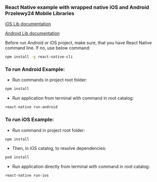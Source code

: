 ### React Native example with wrapped native iOS and Android Przelewy24 Mobile Libraries

[iOS Lib documentation](https://github.com/przelewy24/p24-mobile-lib-ios)

[Android Lib documentation](https://github.com/przelewy24/p24-mobile-lib-android)

Before run Android or iOS project, make sure, that you have React Native command line. If no, use below command:
```bash
npm install -g react-native-cli
```

### To run Android Example:

- Run commands in project root folder:
```bash
npm install
```

- Run application  from terminal with command in root catalog:
```bash
react-native run-android
```

### To run iOS Example:

- Run command in project root folder:
```bash
npm install
```
- Then, in iOS catalog, to resolve dependencies:
```bash
pod install
```

- Run application directly from terminal with command in root catalog:
```bash
react-native run-ios
```
